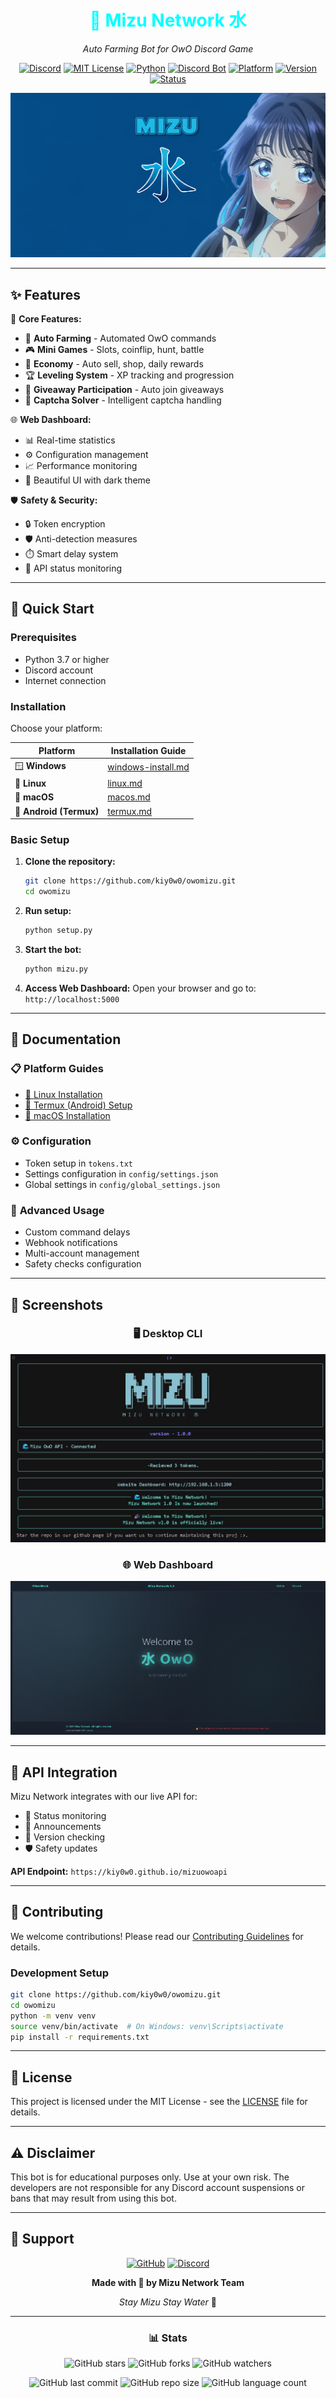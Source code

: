 <div align="center">

# <span style="color: #00FFFF;">🌊 Mizu Network 水</span>

*Auto Farming Bot for OwO Discord Game*

[![Discord](https://img.shields.io/badge/Discord-Join%20Server-5865F2?style=for-the-badge&logo=discord&logoColor=white)](https://discord.gg/ekBrzPpYcw)
[![MIT License](https://img.shields.io/badge/License-MIT-green.svg)](https://choosealicense.com/licenses/mit/)
[![Python](https://img.shields.io/badge/Python-3.7+-blue.svg)](https://www.python.org/downloads/)
[![Discord Bot](https://img.shields.io/badge/Discord-Bot-7289da.svg)](https://discord.com/)
[![Platform](https://img.shields.io/badge/Platform-Windows%20%7C%20Linux%20%7C%20macOS%20%7C%20Android-brightgreen.svg)]()
[![Version](https://img.shields.io/badge/Version-1.2.0-cyan.svg)]()
[![Status](https://img.shields.io/badge/Status-Active-success.svg)]()

![Mizu Network Banner](static/imgs/mizu.png)

</div>

---

## ✨ **Features**

🎯 **Core Features:**
- 🤖 **Auto Farming** - Automated OwO commands
- 🎮 **Mini Games** - Slots, coinflip, hunt, battle
- 💎 **Economy** - Auto sell, shop, daily rewards
- 🏆 **Leveling System** - XP tracking and progression
- 🎁 **Giveaway Participation** - Auto join giveaways
- 🔐 **Captcha Solver** - Intelligent captcha handling

🌐 **Web Dashboard:**
- 📊 Real-time statistics
- ⚙️ Configuration management
- 📈 Performance monitoring
- 🎨 Beautiful UI with dark theme

🛡️ **Safety & Security:**
- 🔒 Token encryption
- 🛡️ Anti-detection measures
- ⏱️ Smart delay system
- 📡 API status monitoring

---

## 🚀 **Quick Start**

### Prerequisites
- Python 3.7 or higher
- Discord account
- Internet connection

### Installation

Choose your platform:

| Platform | Installation Guide |
|----------|-------------------|
| 🪟 **Windows** | [windows-install.md](docs/windows-install.md) |
| 🐧 **Linux** | [linux.md](/Tutor/linux.md) |
| 🍎 **macOS** | [macos.md](/Tutor/macos.md) |
| 📱 **Android (Termux)** | [termux.md](/Tutor/termux.md) |

### Basic Setup

1. **Clone the repository:**
   ```bash
   git clone https://github.com/kiy0w0/owomizu.git
   cd owomizu
   ```

2. **Run setup:**
   ```bash
   python setup.py
   ```

3. **Start the bot:**
   ```bash
   python mizu.py
   ```

4. **Access Web Dashboard:**
   Open your browser and go to: `http://localhost:5000`

---

## 📖 **Documentation**

### 📋 **Platform Guides**
- [🐧 Linux Installation](linux.md)
- [📱 Termux (Android) Setup](termux.md)
- [🍎 macOS Installation](macos.md)

### ⚙️ **Configuration**
- Token setup in `tokens.txt`
- Settings configuration in `config/settings.json`
- Global settings in `config/global_settings.json`

### 🔧 **Advanced Usage**
- Custom command delays
- Webhook notifications
- Multi-account management
- Safety checks configuration

---

## 🎨 **Screenshots**

<div align="center">

### 🖥️ Desktop CLI
![Desktop CLI](static/imgs/desktop_cli.jpg)

### 🌐 Web Dashboard
![Web Dashboard](static/imgs/web.png)

</div>

---

## 🔧 **API Integration**

Mizu Network integrates with our live API for:
- 📡 Status monitoring
- 📢 Announcements
- 🔄 Version checking
- 🛡️ Safety updates

**API Endpoint:** `https://kiy0w0.github.io/mizuowoapi`

---

## 🤝 **Contributing**

We welcome contributions! Please read our [Contributing Guidelines](CONTRIBUTING.md) for details.

### Development Setup
```bash
git clone https://github.com/kiy0w0/owomizu.git
cd owomizu
python -m venv venv
source venv/bin/activate  # On Windows: venv\Scripts\activate
pip install -r requirements.txt
```

---

## 📄 **License**

This project is licensed under the MIT License - see the [LICENSE](LICENSE) file for details.

---

## ⚠️ **Disclaimer**

This bot is for educational purposes only. Use at your own risk. The developers are not responsible for any Discord account suspensions or bans that may result from using this bot.

---

## 🌟 **Support**

<div align="center">

[![GitHub](https://img.shields.io/badge/GitHub-Issues-black?logo=github)](https://github.com/kiy0w0/owomizu/issues)
[![Discord](https://img.shields.io/badge/Discord-Support-7289da?logo=discord)](https://discord.gg/bkvMhwjSPG)

**Made with 💙 by Mizu Network Team**

*Stay Mizu Stay Water* 🌊

</div>

---

<div align="center">

### 📊 **Stats**

![GitHub stars](https://img.shields.io/github/stars/kiy0w0/owomizu?style=social)
![GitHub forks](https://img.shields.io/github/forks/kiy0w0/owomizu?style=social)
![GitHub watchers](https://img.shields.io/github/watchers/kiy0w0/owomizu?style=social)

![GitHub last commit](https://img.shields.io/github/last-commit/kiy0w0/owomizu)
![GitHub repo size](https://img.shields.io/github/repo-size/kiy0w0/owomizu)
![GitHub language count](https://img.shields.io/github/languages/count/kiy0w0/owomizu)

</div>
